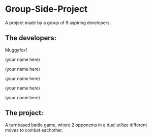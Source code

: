 # Group-Side-Project
A project made by a group of 6 aspiring developers.

## The developers:
Muggyfox1

(your name here)

(your name here)

(your name here)

(your name here)

(your name here)

## The project:
A turnbased battle game, where 2 opponents in a duel utilize different moves to combat eachother.

